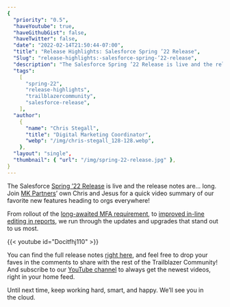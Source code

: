 ```yaml
---
{
  "priority": "0.5",
  "haveYoutube": true,
  "haveGithubGist": false,
  "haveTwitter": false,
  "date": "2022-02-14T21:50:44-07:00",
  "title": "Release Highlights: Salesforce Spring ’22 Release",
  "Slug": "release-highlights:-salesforce-spring-’22-release",
  "description": "The Salesforce Spring ’22 Release is live and the release notes are… long. Join MK Partners’ own Chris and Jesus for a quick video summary…",
  "tags":
    [
      "spring-22",
      "release-highlights",
      "trailblazercommunity",
      "salesforce-release",
    ],
  "author":
    {
      "name": "Chris Stegall",
      "title": "Digital Marketing Coordinator",
      "webp": "/img/chris-stegall_128-128.webp",
    },
  "layout": "single",
  "thumbnail": { "url": "/img/spring-22-release.jpg" },
}
---
```


The Salesforce [Spring ’22 Release](https://help.salesforce.com/s/articleView?id=release-notes.salesforce_release_notes.htm&type=5&release=236&language=en_US) is live and the release notes are… long. Join [MK Partners](https://www.mkpartners.com/)’ own Chris and Jesus for a quick video summary of our favorite new features heading to orgs everywhere!

From rollout of the [long-awaited MFA requirement](https://help.salesforce.com/s/articleView?id=release-notes.rn_general_mfa_requirement.htm&type=5&release=236), to [improved in-line editing in reports](https://help.salesforce.com/s/articleView?id=release-notes.rn_rd_reports_multi_inline_editing.htm&type=5&release=236), we run through the updates and upgrades that stand out to us most.

{{< youtube id="Docitfhj110" >}}

You can find the full release notes [right here](https://help.salesforce.com/s/articleView?id=release-notes.rn_general.htm&type=5&release=236), and feel free to drop your faves in the comments to share with the rest of the Trailblazer Community! And subscribe to our [YouTube channel](https://www.youtube.com/channel/UCtNsCxpxe6F4x9Nw1HOePuQ) to always get the newest videos, right in your home feed.

Until next time, keep working hard, smart, and happy. We’ll see you in the cloud.
